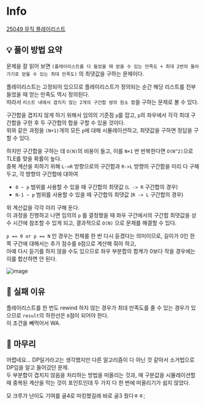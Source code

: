 # Info
[25049 뮤직 플레이리스트](https://www.acmicpc.net/problem/25049)

## 💡 풀이 방법 요약
문제을 잘 읽어 보면 `(플레이리스트를 다 들었을 때 얻을 수 있는 만족도 + 최대 2번의 돌아가기로 얻을 수 있는 최대 만족도)` 의 최댓값을 구하는 문제이다.

플레이리스트는 고정되어 있으므로 플레이리스트가 정의되는 순간 해당 리스트를 전부 들었을 때 얻는 만족도 역시 정의된다.  
따라서 `리스트 내에서 겹치지 않는 2개의 구간합 쌍의 원소 합`을 구하는 문제로 볼 수 있다.

구간합을 겹치지 않게 하기 위해서 임의의 기준점 `p`를 잡고, `p`의 좌우에서 각각 최대 구간합을 구한 후 두 구간합의 합을 구할 수 있을 것이다.  
위와 같은 과정을 `(N+1)`개의 모든 `p`에 대해 시뮬레이션하고, 최댓값을 구하면 정답을 구할 수 있다.

하지만 구간합을 구하는 데 `O(N)`의 비용이 들고, 이를 `N+1` 번 반복한다면 `O(N^2)`으로 TLE를 맞을 확률이 높다.  
중복 계산을 피하기 위해 `L->R` 방향으로의 구간합과 `R->L` 방향의 구간합을 미리 다 구해 두고, 각 뱡향의 구간합에 대하여
- `0 ~ p` 범위를 사용할 수 있을 때 구간합의 최댓값 (`L -> R` 구간합의 경우)
- `N-1 ~ p` 범위를 사용할 수 있을 때 구간합의 최댓값 (`R -> L` 구간합의 경우)

위 계산값을 각각 미리 구해 둔다.  
이 과정을 진행하고 나면 임의의 `p` 를 결정했을 때 좌우 구간에서의 구간합 최댓값을 상수 시간에 참조할 수 있게 되고, 결과적으로 `O(N)` 으로 문제를 해결할 수 있다.

`p == 0 or p == N` 인 경우는 전체를 한 번 다시 듣겠다는 의미이므로, 길이가 0인 한쪽 구간에 대해서는 추가 점수를 `0`점으로 계산해 줘야 하고,  
아예 다시 듣기를 하지 않을 수도 있으므로 좌우 부분합의 합계가 0보다 작을 경우에는 이를 합산하면 안 된다.

![image](https://github.com/hw0603/gAlgorithm/assets/31981462/f50c2ec9-7cd4-4b80-96be-b5879f7a0df9)


## 👀 실패 이유
플레이리스트를 한 번도 rewind 하지 않는 경우가 최대 만족도를 줄 수 있는 경우가 있으므로 `result`의 하한선은 `0`점이 되어야 한다.  
이 조건을 빼먹어서 WA.

## 🙂 마무리
어렵네요... DP일거라고는 생각했지만 다른 알고리즘이 다 아닌 것 같아서 소거법으로 DP임을 알고 들어갔던 문제.  
두 부분합이 겹치지 않음을 처리하는 방법을 떠올리는 것과, 매 구분값을 시뮬레이션할 때 중복된 계산을 막는 것이 포인트인데 두 가지 다 한 번에 떠올리기가 쉽지 않았다.  

모 크루가 난이도 기여를 골4로 마킹했길래 바로 골3 줬다ㅎㅎ;
